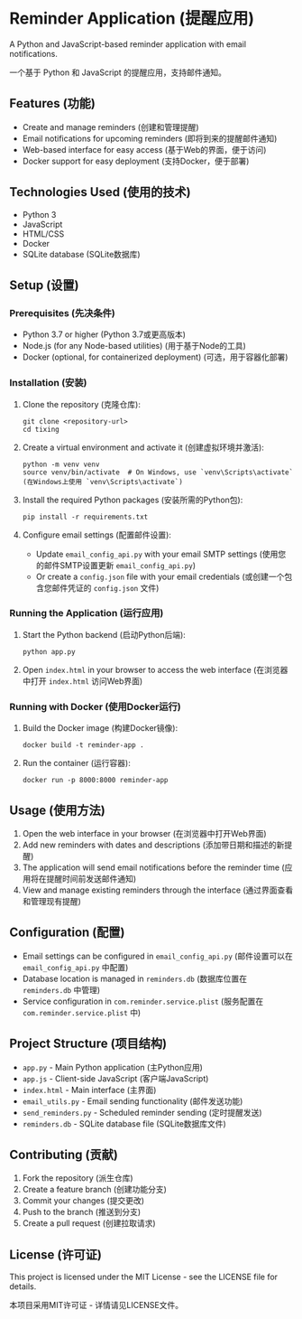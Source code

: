 # Reminder Application (提醒应用)

A Python and JavaScript-based reminder application with email notifications.

一个基于 Python 和 JavaScript 的提醒应用，支持邮件通知。

## Features (功能)

- Create and manage reminders (创建和管理提醒)
- Email notifications for upcoming reminders (即将到来的提醒邮件通知)
- Web-based interface for easy access (基于Web的界面，便于访问)
- Docker support for easy deployment (支持Docker，便于部署)

## Technologies Used (使用的技术)

- Python 3
- JavaScript
- HTML/CSS
- Docker
- SQLite database (SQLite数据库)

## Setup (设置)

### Prerequisites (先决条件)

- Python 3.7 or higher (Python 3.7或更高版本)
- Node.js (for any Node-based utilities) (用于基于Node的工具)
- Docker (optional, for containerized deployment) (可选，用于容器化部署)

### Installation (安装)

1. Clone the repository (克隆仓库):
   ```
   git clone <repository-url>
   cd tixing
   ```

2. Create a virtual environment and activate it (创建虚拟环境并激活):
   ```
   python -m venv venv
   source venv/bin/activate  # On Windows, use `venv\Scripts\activate` (在Windows上使用 `venv\Scripts\activate`)
   ```

3. Install the required Python packages (安装所需的Python包):
   ```
   pip install -r requirements.txt
   ```

4. Configure email settings (配置邮件设置):
   - Update `email_config_api.py` with your email SMTP settings (使用您的邮件SMTP设置更新 `email_config_api.py`)
   - Or create a `config.json` file with your email credentials (或创建一个包含您邮件凭证的 `config.json` 文件)

### Running the Application (运行应用)

1. Start the Python backend (启动Python后端):
   ```
   python app.py
   ```

2. Open `index.html` in your browser to access the web interface (在浏览器中打开 `index.html` 访问Web界面)

### Running with Docker (使用Docker运行)

1. Build the Docker image (构建Docker镜像):
   ```
   docker build -t reminder-app .
   ```

2. Run the container (运行容器):
   ```
   docker run -p 8000:8000 reminder-app
   ```

## Usage (使用方法)

1. Open the web interface in your browser (在浏览器中打开Web界面)
2. Add new reminders with dates and descriptions (添加带日期和描述的新提醒)
3. The application will send email notifications before the reminder time (应用将在提醒时间前发送邮件通知)
4. View and manage existing reminders through the interface (通过界面查看和管理现有提醒)

## Configuration (配置)

- Email settings can be configured in `email_config_api.py` (邮件设置可以在 `email_config_api.py` 中配置)
- Database location is managed in `reminders.db` (数据库位置在 `reminders.db` 中管理)
- Service configuration in `com.reminder.service.plist` (服务配置在 `com.reminder.service.plist` 中)

## Project Structure (项目结构)

- `app.py` - Main Python application (主Python应用)
- `app.js` - Client-side JavaScript (客户端JavaScript)
- `index.html` - Main interface (主界面)
- `email_utils.py` - Email sending functionality (邮件发送功能)
- `send_reminders.py` - Scheduled reminder sending (定时提醒发送)
- `reminders.db` - SQLite database file (SQLite数据库文件)

## Contributing (贡献)

1. Fork the repository (派生仓库)
2. Create a feature branch (创建功能分支)
3. Commit your changes (提交更改)
4. Push to the branch (推送到分支)
5. Create a pull request (创建拉取请求)

## License (许可证)

This project is licensed under the MIT License - see the LICENSE file for details.

本项目采用MIT许可证 - 详情请见LICENSE文件。